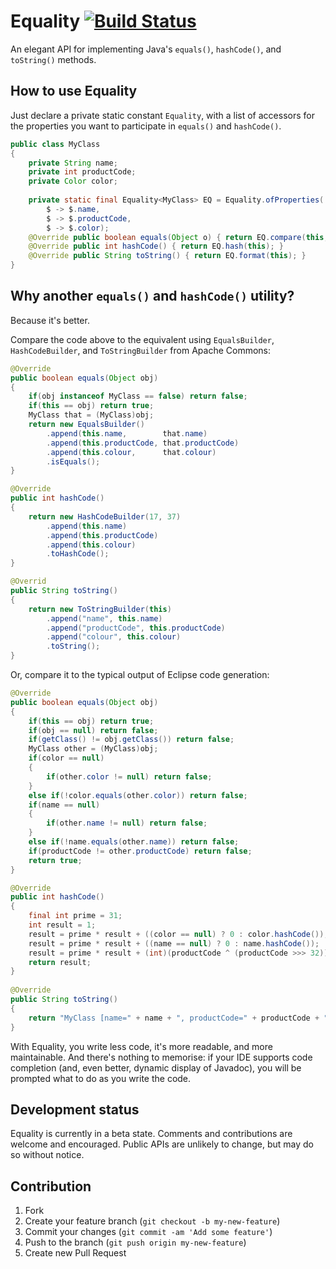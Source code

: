 # Equality [![Build Status](https://travis-ci.org/willhains/equality.svg?branch=master)](https://travis-ci.org/willhains/equality)

An elegant API for implementing Java's `equals()`, `hashCode()`, and `toString()` methods.

## How to use Equality

Just declare a private static constant `Equality`, with a list of accessors for
the properties you want to participate in `equals()` and `hashCode()`.

```java
public class MyClass
{
	private String name;
	private int productCode;
	private Color color;
	
	private static final Equality<MyClass> EQ = Equality.ofProperties(
		$ -> $.name,
		$ -> $.productCode,
		$ -> $.color);	
	@Override public boolean equals(Object o) { return EQ.compare(this, o); }
	@Override public int hashCode() { return EQ.hash(this); }
	@Override public String toString() { return EQ.format(this); }
}
```

## Why another `equals()` and `hashCode()` utility?

Because it's better.

Compare the code above to the equivalent using `EqualsBuilder`,
`HashCodeBuilder`, and `ToStringBuilder` from Apache Commons:

```java
@Override
public boolean equals(Object obj)
{
    if(obj instanceof MyClass == false) return false;
    if(this == obj) return true;
    MyClass that = (MyClass)obj;
    return new EqualsBuilder()
        .append(this.name,        that.name)
        .append(this.productCode, that.productCode)
        .append(this.colour,      that.colour)
        .isEquals();
}

@Override
public int hashCode()
{
    return new HashCodeBuilder(17, 37)
        .append(this.name)
        .append(this.productCode)
        .append(this.colour)
        .toHashCode();
}

@Overrid
public String toString()
{
    return new ToStringBuilder(this)
        .append("name", this.name)
        .append("productCode", this.productCode)
        .append("colour", this.colour)
        .toString();
}
```

Or, compare it to the typical output of Eclipse code generation:

```java
@Override
public boolean equals(Object obj)
{
    if(this == obj) return true;
    if(obj == null) return false;
    if(getClass() != obj.getClass()) return false;
    MyClass other = (MyClass)obj;
    if(color == null)
    {
    	if(other.color != null) return false;
    }
    else if(!color.equals(other.color)) return false;
    if(name == null)
    {
    	if(other.name != null) return false;
    }
    else if(!name.equals(other.name)) return false;
    if(productCode != other.productCode) return false;
    return true;
}

@Override
public int hashCode()
{
    final int prime = 31;
    int result = 1;
    result = prime * result + ((color == null) ? 0 : color.hashCode());
    result = prime * result + ((name == null) ? 0 : name.hashCode());
    result = prime * result + (int)(productCode ^ (productCode >>> 32));
    return result;
}
	
@Override
public String toString()
{
    return "MyClass [name=" + name + ", productCode=" + productCode + ", color=" + color + "]";
}
```

With Equality, you write less code, it's more readable, and more maintainable.
And there's nothing to memorise: if your IDE supports code completion (and, even
better, dynamic display of Javadoc), you will be prompted what to do as you
write the code.

## Development status

Equality is currently in a beta state. Comments and contributions are welcome
and encouraged. Public APIs are unlikely to change, but may do so without
notice.

## Contribution

1. Fork
2. Create your feature branch (`git checkout -b my-new-feature`)
3. Commit your changes (`git commit -am 'Add some feature'`)
4. Push to the branch (`git push origin my-new-feature`)
5. Create new Pull Request
